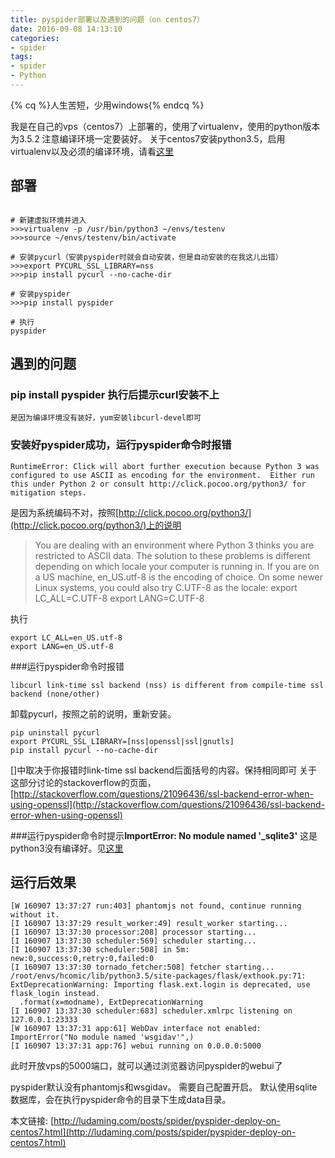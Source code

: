 ```yaml
---
title: pyspider部署以及遇到的问题（on centos7）
date: 2016-09-08 14:13:10
categories:
- spider
tags:
- spider
- Python
---
```

{% cq %}人生苦短，少用windows{% endcq %}

<!-- more -->

我是在自己的vps（centos7）上部署的，使用了virtualenv，使用的python版本为3.5.2
注意编译环境一定要装好。
关于centos7安装python3.5，启用virtualenv以及必须的编译环境，请看[这里](http://ludaming.com/posts/Python/virtualenv.html)

## 部署
```

# 新建虚拟环境并进入
>>>virtualenv -p /usr/bin/python3 ~/envs/testenv
>>>source ~/envs/testenv/bin/activate

# 安装pycurl（安装pyspider时就会自动安装，但是自动安装的在我这儿出错）
>>>export PYCURL_SSL_LIBRARY=nss
>>>pip install pycurl --no-cache-dir

# 安装pyspider
>>>pip install pyspider

# 执行
pyspider
```


## 遇到的问题
### pip install pyspider 执行后提示curl安装不上
    是因为编译环境没有装好，yum安装libcurl-devel即可
### 安装好pyspider成功，运行pyspider命令时报错
```
RuntimeError: Click will abort further execution because Python 3 was configured to use ASCII as encoding for the environment.  Either run this under Python 2 or consult http://click.pocoo.org/python3/ for mitigation steps.
```
是因为系统编码不对，按照[http://click.pocoo.org/python3/](http://click.pocoo.org/python3/)上的说明
>You are dealing with an environment where Python 3 thinks you are restricted to ASCII data. The solution to these problems is different depending on which locale your computer is running in. 
If you are on a US machine, en_US.utf-8 is the encoding of choice. On some newer Linux systems, you could also try C.UTF-8 as the locale:
export LC_ALL=C.UTF-8
export LANG=C.UTF-8

执行
```
export LC_ALL=en_US.utf-8
export LANG=en_US.utf-8
```

###运行pyspider命令时报错
```
libcurl link-time ssl backend (nss) is different from compile-time ssl backend (none/other)
```
卸载pycurl，按照之前的说明，重新安装。
```
pip uninstall pycurl
export PYCURL_SSL_LIBRARY=[nss|openssl|ssl|gnutls]
pip install pycurl --no-cache-dir
```
[]中取决于你报错时link-time ssl backend后面括号的内容。保持相同即可
关于这部分讨论的stackoverflow的页面，[http://stackoverflow.com/questions/21096436/ssl-backend-error-when-using-openssl](http://stackoverflow.com/questions/21096436/ssl-backend-error-when-using-openssl)

###运行pyspider命令时提示**ImportError: No module named '_sqlite3'**
这是python3没有编译好。见[这里](http://ludaming.com/posts/Python/virtualenv.html)

## 运行后效果
```
[W 160907 13:37:27 run:403] phantomjs not found, continue running without it.
[I 160907 13:37:29 result_worker:49] result_worker starting...
[I 160907 13:37:30 processor:208] processor starting...
[I 160907 13:37:30 scheduler:569] scheduler starting...
[I 160907 13:37:30 scheduler:508] in 5m: new:0,success:0,retry:0,failed:0
[I 160907 13:37:30 tornado_fetcher:508] fetcher starting...
/root/envs/hcomic/lib/python3.5/site-packages/flask/exthook.py:71: ExtDeprecationWarning: Importing flask.ext.login is deprecated, use flask_login instead.
  .format(x=modname), ExtDeprecationWarning
[I 160907 13:37:30 scheduler:683] scheduler.xmlrpc listening on 127.0.0.1:23333
[W 160907 13:37:31 app:61] WebDav interface not enabled: ImportError("No module named 'wsgidav'",)
[I 160907 13:37:31 app:76] webui running on 0.0.0.0:5000
```

此时开放vps的5000端口，就可以通过浏览器访问pyspider的webui了


pyspider默认没有phantomjs和wsgidav。
需要自己配置开启。
默认使用sqlite数据库，会在执行pyspider命令的目录下生成data目录。


本文链接: [http://ludaming.com/posts/spider/pyspider-deploy-on-centos7.html](http://ludaming.com/posts/spider/pyspider-deploy-on-centos7.html)


